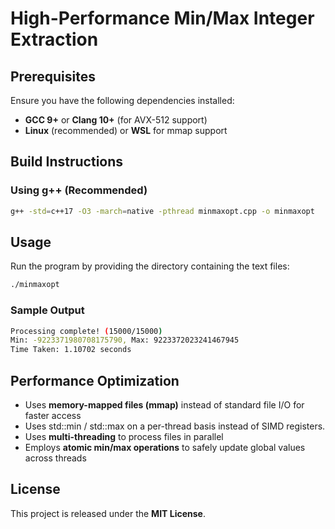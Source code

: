 # High-Performance Min/Max Integer Extraction

## Prerequisites
Ensure you have the following dependencies installed:
- **GCC 9+** or **Clang 10+** (for AVX-512 support)
- **Linux** (recommended) or **WSL** for mmap support

## Build Instructions
### Using g++ (Recommended)
```sh
g++ -std=c++17 -O3 -march=native -pthread minmaxopt.cpp -o minmaxopt
```

## Usage
Run the program by providing the directory containing the text files:
```sh
./minmaxopt
```

### Sample Output
```sh
Processing complete! (15000/15000)           
Min: -9223371980708175790, Max: 9223372023241467945
Time Taken: 1.10702 seconds
```

## Performance Optimization
- Uses **memory-mapped files (mmap)** instead of standard file I/O for faster access
- Uses std::min / std::max on a per-thread basis instead of SIMD registers.
- Uses **multi-threading** to process files in parallel
- Employs **atomic min/max operations** to safely update global values across threads

## License
This project is released under the **MIT License**.


